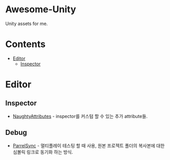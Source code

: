 # Awesome-Unity
Unity assets for me.

# Contents
- [Editor](#Editor)
  - [Inspector](#Inspector)

# Editor
## Inspector
- [NaughtyAttributes](https://github.com/dbrizov/NaughtyAttributes) - inspector를 커스텀 할 수 있는 추가 attribute들.
## Debug
- [ParrelSync](https://github.com/VeriorPies/ParrelSync) - 멀티플레이 테스팅 할 때 사용, 원본 프로젝트 폴더의 복사본에 대한 심볼릭 링크로 동기화 하는 방식.

